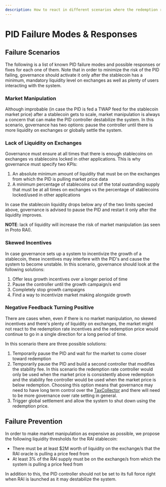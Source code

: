 ```yaml
---
description: How to react in different scenarios where the redemption rate is ineffective
---
```


# PID Failure Modes & Responses

## Failure Scenarios

The following is a list of known PID failure modes and possible responses or fixes for each one of them. Note that in order to minimize the risk of the PID failing, governance should activate it only after the stablecoin has a minimum, mandatory liquidity level on exchanges as well as plenty of users interacting with the system. 

### Market Manipulation

Although improbable \(in case the PID is fed a TWAP feed for the stablecoin market price\) after a stablecoin gets to scale, market manipulation is always a concern that can make the PID controller destabilize the system. In this scenario, governance has two options: pause the controller until there is more liquidity on exchanges or globally settle the system.

### Lack of Liquidity on Exchanges

Governance must ensure at all times that there is enough stablecoins on exchanges vs stablecoins locked in other applications. This is why governance must specify two KPIs:

1. An absolute minimum amount of liquidity that must be on the exchanges from which the PID is pulling market price data
2. A minimum percentage of stablecoins out of the total oustanding supply that must be at all times on exchanges vs the percentage of stablecoins locked/used in other applications

In case the stablecoin liquidity drops below any of the two limits specied above, governance is advised to pause the PID and restart it only after the liquidity improves.

**NOTE**: lack of liquidity will increase the risk of market manipulation \(as seen in Proto RAI\).

### Skewed Incentives

In case governance sets up a system to incentivize the growth of a stablecoin, these incentives may interfere with the PID's and cause the system to become unstable. In this scenario, governance should look at the following solutions:

1. Offer less growth incentives over a longer period of time
2. Pause the controller until the growth campaign/s end
3. Completely stop growth campaigns
4. Find a way to incentivize market making alongside growth

### Negative Feedback Turning Positive

There are cases when, even if there is no market manipulation, no skewed incentives and there's plenty of liquidity on exchanges, the market might not react to the redemption rate incentives and the redemption price would continue to go in a single direction for a long period of time.

In this scenario there are three possible solutions:

1. Temporarily pause the PID and wait for the market to come closer toward redemption
2. Temporarily pause the PID and build a second controller that modifies the stability fee. In this scenario the redemption rate controller would only be used when the market price is consistently above redemption and the stability fee controller would be used when the market price is below redemption. Choosing this option means that governance may need to have long term control over the [TaxCollector](/system-contracts/money-market-module/tax-collector) and there will need to be more governance over rate setting in general.
3. Trigger global settlement and allow the system to shut down using the redemption price.

## Failure Prevention

In order to make market manipulation as expensive as possible, we propose the following liquidity thresholds for the RAI stablecoin:

* There must be at least $2M worth of liquidity on the exchange/s that the RAI oracle is pulling a price feed from
* At least 3% of the RAI supply must be on the exchange/s from which the system is pulling a price feed from

In addition to this, the PID controller should not be set to its full force right when RAI is launched as it may destabilize the system.

